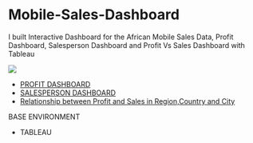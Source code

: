 # Mobile-Sales-Dashboard
I built Interactive Dashboard for the African Mobile Sales Data, Profit Dashboard, Salesperson Dashboard and Profit Vs Sales Dashboard with Tableau


![](https://github.com/Gift-Ojeabulu/African_Mobile_Sales_Dashboard/blob/main/Profit%20Dashboard%20Current.pdf.gif)


* [PROFIT DASHBOARD](https://public.tableau.com/profile/ojeabulu.gift.oscar12345#!/vizhome/African_Mobile_Data_Dashboard/ProfitDashboard)
* [SALESPERSON DASHBOARD ](https://public.tableau.com/profile/ojeabulu.gift.oscar12345#!/vizhome/African_Mobile_Data_Dashboard/SalespersonDashboard)
* [Relationship between Profit and Sales in Region,Country and City](https://public.tableau.com/profile/ojeabulu.gift.oscar12345#!/vizhome/African_Mobile_Data_Dashboard/ProfitVsSales)




BASE ENVIRONMENT

* TABLEAU





